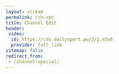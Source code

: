 ```yaml
---
layout: stream
permalink: /ch-spc
title: Channel Edit
header:
 video:
  id: https://cdx.dailysport.pw/2/2.m3u8
  provider: full_link
sitemap: false
redirect_from:
 - /channel-special/
---
```

<style>h1#page-title{display:none;height:0;visibility:hidden;!important</style>

